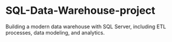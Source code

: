 # SQL-Data-Warehouse-project
Building a modern data warehouse with SQL Server, including ETL processes, data modeling, and analytics.
